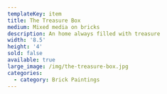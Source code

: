 ```yaml
---
templateKey: item
title: The Treasure Box
medium: Mixed media on bricks
description: An home always filled with treasure
width: '8.5'
height: '4'
sold: false
available: true
large_image: /img/the-treasure-box.jpg
categories:
  - category: Brick Paintings
---
```


